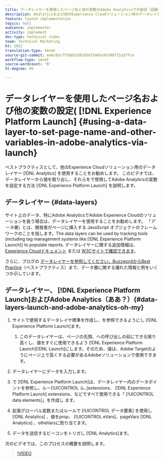 ```yaml
---
title: データレイヤーを使用したページ名と他の変数のAdobe Analyticsでの設定（起動を参照）
description: Analyticsおよび他のExperience Cloudソリューション用のデータレイヤーの使用は、ベストプラクティスと見なされます。 このビデオでは、データレイヤーから値を取り出し、「起動」で値を使用してAdobe Analyticsの変数を設定する方法を説明します。
feature: launch implementation
topics: null
audience: implementer
activity: implement
doc-type: technical video
team: Technical Marketing
kt: 1852
translation-type: tm+mt
source-git-commit: ee6c03cff5b051d9293d75965e9fd98f151d7fce
workflow-type: tm+mt
source-wordcount: '0'
ht-degree: 0%

---
```



# データレイヤーを使用したページ名および他の変数の設定( [!DNL Experience Platform Launch] {#using-a-data-layer-to-set-page-name-and-other-variables-in-adobe-analytics-via-launch}

ベストプラクティスとして、他のExperience Cloudソリューション用のデータレイヤー [!DNL Analytics] を使用することをお勧めします。 このビデオでは、データレイヤーから値を取り出し、それらをで使用してAdobe Analyticsの変数を設定する方法 [!DNL Experience Platform Launch] を説明します。

## データレイヤー {#data-layers}

サイト上のデータ、特にAdobe AnalyticsでAdobe Experience Cloudのソリューションを扱う場合は、データレイヤーを使用することをお勧めします。 「_データ層_」とは、開発者がページに挿入する JavaScript オブジェクトのフレームワークのことを指します。The data layers can be used by tracking tools (including tag management systems like [!DNL Experience Platform Launch]) to populate reports. データレイヤーに関する追加情報は、 [Experience Cloudドキュメント](https://marketing.adobe.com/resources/help/en_US/sc/implement/ref-data-layer.html) または [W3Cサイトで確認できます](https://www.w3.org/)。

さらに、ブログの [データレイヤーを参照してください。BuzzwordからBest Practice](https://theblog.adobe.com/data-layers-buzzword-best-practice/)（ベストプラクティス）まで、データ層に関する優れた情報と例をいくつか示しています。

## データレイヤー、 [!DNL Experience Platform Launch]およびAdobe Analytics（ああ？）{#data-layers-launch-and-adobe-analytics-oh-my}

1. サイトで使用するデータレイヤ標準を作成し、を参照できるようにし [!DNL Experience Platform Launch]ます。

   1. このデータレイヤーは、ページの先頭、への呼び出しの前にできる限り高くし、値をすぐに使用できるよう [!DNL Experience Platform Launch][!DNL Launch]にします。そのため、値は、Adobe Targetのようにページ上で高くする必要があるAdobeソリューションで使用できます。

1. データレイヤーにデータを入力します。
1. で [!DNL Experience Platform Launch]は、データレイヤー内のデータポイントを参照し、ルー[!UICONTROL ル、]extensions、 [!DNL Experience Platform Launch] extensions、などですべて使用できる「 [!UICONTROL data elements]」を作成し ます。
1. 拡張グローバル変数またはルールで [!UICONTROL データ要素] を使用し [!DNL Analytics] 、値をprop、 [!UICONTROL eVars]、pageVars [!DNL Analytics] 、otheVarsに割り当てます。
1. データを送信するビーコンをトリガし [!DNL Analytics]ます。

次のビデオでは、このプロセスの概要を説明します。

>[!VIDEO](https://video.tv.adobe.com/v/25899/?quality=12)
